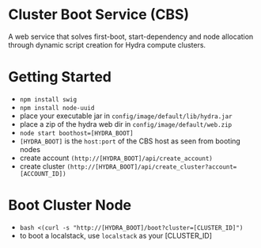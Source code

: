 Cluster Boot Service (CBS)
==========================

A web service that solves first-boot, start-dependency and node allocation through dynamic script
creation for Hydra compute clusters.

Getting Started
===============

 - ``npm install swig``
 - ``npm install node-uuid``
 - place your executable jar in ``config/image/default/lib/hydra.jar``
 - place a zip of the hydra web dir in ``config/image/default/web.zip``
 - ``node start boothost=[HYDRA_BOOT]``
 - ``[HYDRA_BOOT]`` is the ``host:port`` of the CBS host as seen from booting nodes
 - create account  ``(http://[HYDRA_BOOT]/api/create_account)``
 - create cluster  ``(http://[HYDRA_BOOT]/api/create_cluster?account=[ACCOUNT_ID])``

Boot Cluster Node
=================

 - ``bash <(curl -s "http://[HYDRA_BOOT]/boot?cluster=[CLUSTER_ID]")``
 - to boot a localstack, use ``localstack`` as your [CLUSTER_ID]

